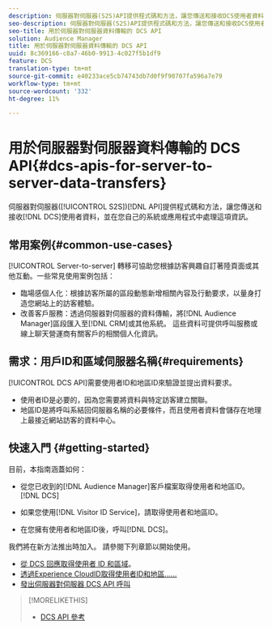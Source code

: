 ```yaml
---
description: 伺服器對伺服器(S2S)API提供程式碼和方法，讓您傳送和接收DCS使用者資料，並在您自己的系統或應用程式中處理這些資訊。
seo-description: 伺服器對伺服器(S2S)API提供程式碼和方法，讓您傳送和接收DCS使用者資料，並在您自己的系統或應用程式中處理這些資訊。
seo-title: 用於伺服器對伺服器資料傳輸的 DCS API
solution: Audience Manager
title: 用於伺服器對伺服器資料傳輸的 DCS API
uuid: 8c369166-c8a7-46b0-9913-4c027f5b1df9
feature: DCS
translation-type: tm+mt
source-git-commit: e40233ace5cb74743db7d0f9f90707fa596a7e79
workflow-type: tm+mt
source-wordcount: '332'
ht-degree: 11%

---
```



# 用於伺服器對伺服器資料傳輸的 DCS API{#dcs-apis-for-server-to-server-data-transfers}

伺服器對伺服器([!UICONTROL S2S])[!DNL API]提供程式碼和方法，讓您傳送和接收[!DNL DCS]使用者資料，並在您自己的系統或應用程式中處理這項資訊。

## 常用案例{#common-use-cases}

[!UICONTROL Server-to-server] 轉移可協助您根據訪客興趣自訂著陸頁面或其他互動。一些常見使用案例包括：

* 臨場感個人化：根據訪客所屬的區段動態新增相關內容及行動要求，以量身打造您網站上的訪客體驗。
* 改善客戶服務：透過伺服器對伺服器的資料傳輸，將[!DNL Audience Manager]區段匯入至[!DNL CRM]或其他系統。 這些資料可提供呼叫服務或線上聊天營運商有關客戶的相關個人化資訊。

## 需求：用戶ID和區域伺服器名稱{#requirements}

[!UICONTROL DCS API]需要使用者ID和地區ID來驗證並提出資料要求。

* 使用者ID是必要的，因為您需要將資料與特定訪客建立關聯。
* 地區ID是將呼叫系結回伺服器名稱的必要條件，而且使用者資料會儲存在地理上最接近網站訪客的資料中心。

## 快速入門 {#getting-started}

目前，本指南涵蓋如何：

* 從您已收到的[!DNL Audience Manager]客戶檔案取得使用者和地區ID。[!DNL DCS]

* 如果您使用[!DNL Visitor ID Service]，請取得使用者和地區ID。
* 在您擁有使用者和地區ID後，呼叫[!DNL DCS]。

我們將在新方法推出時加入。 請參閱下列章節以開始使用。

* [從 DCS 回應取得使用者 ID 和區域](dcs-aam-ids.md)。
* [透過Experience CloudID取得使用者ID和地區……](dcs-mcid-ids.md)
* [發出伺服器對伺服器 DCS API 呼叫](dcs-s2s-calls.md)

>[!MORELIKETHIS]
>
>* [DCS API 參考](../../../api/dcs-intro/dcs-api-reference/dcs-api-methods.md)

